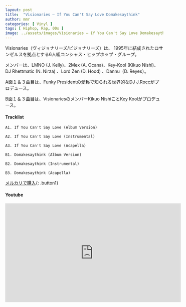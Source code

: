 ```yaml
---
layout: post
title:  "Visionaries – If You Can't Say Love Domakesaythink"
author: mmr
categories: [ Vinyl ]
tags: [ Hiphop, Rap, 00s ]
image: ../assets/images/Visionaries – If You Can't Say Love Domakesaythink.webp
---
```


Visionaries（ヴィジョナリーズ/ビジョナリーズ）は、 1995年に結成されたロサンゼルスを拠点とする6人組コンシャス・ヒップホップ・グループ。

メンバーは、LMNO (J. Kelly)、2Mex (A. Ocana)、Key-Kool (Kikuo Nishi)、 DJ Rhettmatic (N. Nirza) 、Lord Zen (D. Hood) 、Dannu（D. Reyes）。

A面１＆３曲目は、Funky Presidentの愛称で知られる世界的なDJ J.Roccがプロデュース。

B面１＆３曲目は、VisionariesのメンバーKikuo NishiことKey Koolがプロデュース。

#### Tracklist
```md
A1. If You Can't Say Love (Album Version)

A2. If You Can't Say Love (Instrumental)

A3. If You Can't Say Love (Acapella)

B1. Domakesaythink (Album Version)

B2. Domakesaythink (Instrumental)

B3. Domakesaythink (Acapella)
```

[メルカリで購入](https://jp.mercari.com/item/m13872107286?afid=6142608987){: .button1}

#### Youtube
<iframe width="560" height="315" src="https://www.youtube.com/embed/a1UmQJ7ulb4?si=5RiVlghOzvJ08SsB" title="YouTube video player" frameborder="0" allow="accelerometer; autoplay; clipboard-write; encrypted-media; gyroscope; picture-in-picture; web-share" referrerpolicy="strict-origin-when-cross-origin" allowfullscreen></iframe>